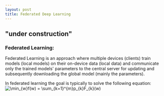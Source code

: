 ```yaml
---
layout: post 
title: Federated Deep Learning
---
```


## "under construction"

### Federated Learning: 

Federated Learning is an approach where multiple devices (clients) train models (local models) on their on-device data (local data) and communicate only the trained models' parameters to the central server for updating and subsequently downloading the global model (mainly the parameters). 

In federated learning the goal is typically to solve the following equation: <br> 
<img src="https://latex.codecogs.com/svg.image?\min_{w}f(w)&space;=&space;\sum_{k=1}^{m}p_{k}F_{k}(w)" title="\min_{w}f(w) = \sum_{k=1}^{m}p_{k}F_{k}(w)" />
